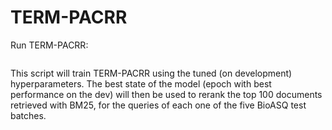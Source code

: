 # TERM-PACRR

Run TERM-PACRR:
```

```
This script will train TERM-PACRR using the tuned (on development) hyperparameters. The best state of the model (epoch with best performance on the dev) will then be used to rerank the top 100 documents retrieved with BM25, for the queries of each one of the five BioASQ test batches.
